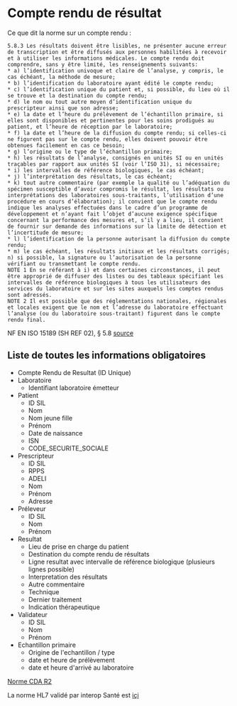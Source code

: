 # Compte rendu de résultat

Ce que dit la norme sur un compte rendu : 

```
5.8.3 Les résultats doivent être lisibles, ne présenter aucune erreur de transcription et être diffusés aux personnes habilitées à recevoir et à utiliser les informations médicales. Le compte rendu doit comprendre, sans y être limité, les renseignements suivants:
* a) l’identification univoque et claire de l’analyse, y compris, le cas échéant, la méthode de mesure;
* b) l’identification du laboratoire ayant édité le compte rendu;
* c) l’identification unique du patient et, si possible, du lieu où il se trouve et la destination du compte rendu;
* d) le nom ou tout autre moyen d’identification unique du prescripteur ainsi que son adresse;
* e) la date et l’heure du prélèvement de l’échantillon primaire, si elles sont disponibles et pertinentes pour les soins prodigués au patient, et l’heure de réception par le laboratoire;
* f) la date et l’heure de la diffusion du compte rendu; si celles-ci ne figurent pas sur le compte rendu, elles doivent pouvoir être obtenues facilement en cas ce besoin;
* g) l’origine ou le type de l’échantillon primaire;
* h) les résultats de l’analyse, consignés en unités SI ou en unités traçables par rapport aux unités SI (voir l’ISO 31), si nécessaire;
* i) les intervalles de référence biologiques, le cas échéant;
* j) l’interprétation des résultats, le cas échéant;
* k) tout autre commentaire (par exemple la qualité ou l’adéquation du spécimen susceptible d’avoir compromis le résultat, les résultats ou interprétations des laboratoires sous-traitants, l’utilisation d’une procédure en cours d’élaboration); il convient que le compte rendu indique les analyses effectuées dans le cadre d’un programme de développement et n’ayant fait l’objet d’aucune exigence spécifique concernant la performance des mesures et, s’il y a lieu, il convient de fournir sur demande des informations sur la limite de détection et l’incertitude de mesure;
* l) l’identification de la personne autorisant la diffusion du compte rendu;
* m) le cas échéant, les résultats initiaux et les résultats corrigés;
n) si possible, la signature ou l’autorisation de la personne vérifiant ou transmettant le compte rendu.
NOTE 1 En se référant à i) et dans certaines circonstances, il peut être approprié de diffuser des listes ou des tableaux spécifiant les intervalles de référence biologiques à tous les utilisateurs des services du laboratoire et sur les sites auxquels les comptes rendus sont adressés.
NOTE 2 Il est possible que des réglementations nationales, régionales et locales exigent que le nom et l’adresse du laboratoire effectuant l’analyse (ou du laboratoire sous-traitant) figurent dans le compte rendu final.
```


NF EN ISO 15189 (SH REF 02), § 5.8
[source](https://github.com/ubilab-engineering/hl7/raw/master/doc/cofrac/SH-REF-02.pdf)



## Liste de toutes les informations obligatoires
* Compte Rendu de Resultat (ID Unique)
 * Laboratoire
   * Identifiant laboratoire émetteur 
 * Patient 
   * ID SIL
   * Nom
   * Nom jeune fille
   * Prénom 
   * Date de naissance
   * ISN
   * CODE_SECURITE_SOCIALE
 * Prescripteur
   * ID SIL
   * RPPS
   * ADELI
   * Nom
   * Prénom
   * Adresse
 * Préleveur
    * ID SIL
    * Nom
    * Prénom
 * Resultat
    * Lieu de prise en charge du patient
    * Destination du compte rendu de résultats 
    * Ligne resultat avec intervalle de référence biologique (plusieurs lignes possible)
    * Interpretation des résultats
    * Autre commentaire
    * Technique
    * Dernier traitement
    * Indication thérapeutique
 * Validateur 
    * ID SIL
    * Nom
    * Prénom
 * Echantillon primaire
    * Origine de l'echantillon / type
    * date et heure de prélèvement
    * date et heure d'arrivé au laboratoire

 
  
 
 
 
 
 
[Norme CDA R2](http://esante.gouv.fr/sites/default/files/asset/document/ci-sis_contenus_cr-biologie_v1.4.0_20171003.pdf)

La norme HL7 validé par interop Santé est [içi](/p/norme/hl7.html)



